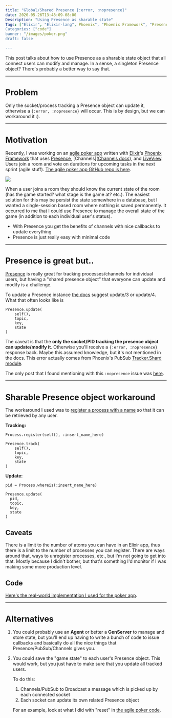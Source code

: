 ```yaml
---
title: "Global/Shared Presence {:error, :nopresence}"
date: 2020-05-26T13:48:09-08:00
Description: "Using Presence as sharable state"
Tags: ["Elixir", "Elixir-lang", Phoenix", "Phoenix Framework", "Presence", "LiveView", "Channels"]
Categories: ["code"]
banner: "/images/poker.png"
draft: false

---
```

<style>
  .text-center { margin-top: 0;
    text-align: center;
  }
  h1 {
    font-size: 1.8em
  }
</style>


This post talks about how to use Presence as a sharable state object that all connect users can modify and manage. In a sense, a singleton Presence object? There's probably a better way to say that.

---



# Problem

Only the socket/process tracking a Presence object can update it, otherwise a `{:error, :nopresence}` will occur.  This is by design, but we can workaround it :).

---



# Motivation

Recently, I was working on an [agile poker app](https://agile-poka.herokuapp.com/) written with [Elixir](https://elixir-lang.org/)'s  [Phoenix Framework](https://www.phoenixframework.org/) that uses [Presence](https://hexdocs.pm/phoenix/Phoenix.Presence.html#content), [Channels]([Channels docs](https://hexdocs.pm/phoenix/channels.html)), and [LiveView](https://hexdocs.pm/phoenix_live_view/Phoenix.LiveView.html). Users join a room and vote on durations for upcoming tasks in the next sprint (agile stuff).  [The agile poker app GitHub repo is here](https://github.com/nbw/poker/).

<img style="display:block; margin: auto; text-align:center; max-width: 100%;" src="/images/poker.png" />

When a user joins a room they should know the current state of the room (has the game started? what stage is the game at? etc.). The easiest solution for this may be persist the state somewhere in a database, but I wanted a single-session based room where nothing is saved permanently. It occurred to me that I could use Presence to manage the overall state of the game (in addition to each individual user's status).

* With Presence you get the benefits of channels with nice callbacks to update everything
* Presence is just really easy with minimal code



----



# Presence is great but..

[Presence](https://hexdocs.pm/phoenix/Phoenix.Presence.html#content) is really great for tracking processes/channels for individual users, but having a "shared presence object" that everyone can update and modify is a challenge.

To update a Presence instance [the docs](https://hexdocs.pm/phoenix/Phoenix.Presence.html#c:update/3) suggest update/3 or update/4. What that often looks like is

```
Presence.update(
	self(),
	topic,
	key,
	state
)
```

The caveat is that the **only the socket/PID tracking the presence object can update/modify it**. Otherwise you'll receive a `{:error, :nopresence}` response back. Maybe this assumed knowledge, but it's not mentioned in the docs.  This error actually comes from Phoenix's PubSub [Tracker.Shard module](https://github.com/phoenixframework/phoenix_pubsub/blob/ca2b47c8cf31324b0bf96cea862058f783a3e7bd/lib/phoenix/tracker/shard.ex#L508).

The only post that I found mentioning with this `:nopresence` issue was [here](https://elixirforum.com/t/presence-update-loop-works-once-then-returns-error-nopresence/22371/2).

----



# Sharable Presence object workaround

The workaround I used was to <u>register a process with a name</u> so that it can be retrieved by any user.

**Tracking:**

```
Process.register(self(), :insert_name_here)

Presence.track(
	self(),
	topic,
	key,
	state
)
```


**Update:**

```
pid = Process.whereis(:insert_name_here)

Presence.update(
  pid,
  topic,
  key,
  state
)
```


## Caveats

There is a limit to the number of atoms you can have in an Elixir app, thus there is a limit to the number of processes you can register. There are ways around that, ways to unregister processes, etc., but I'm not going to get into that. Mostly because I didn't bother, but that's something I'd monitor if I was making some more production level.

## Code

[Here's the real-world implementation I used for the poker app](https://github.com/nbw/poker/blob/develop/lib/poker_web/live/room_live_view.ex).

----



# Alternatives

1. You could probably use an **Agent** or better a **GenServer** to manage and store state, but you'll end up having to write a bunch of code to issue callbacks and basically do all the nice things that Presence/PubSub/Channels gives you.

2. You could save the "game state" to each user's Presence object. This would work, but you just have to make sure that you update all tracked users.

   To do this:

   1. Channels/PubSub to Broadcast a message which is picked up by each connected socket
   2. Each socket can update its own related Presence object

   For an example, look at what I did with "reset" in [the agile poker code](https://github.com/nbw/poker/blob/develop/lib/poker_web/live/room_live_view.ex).


